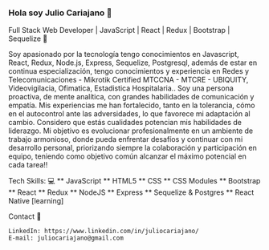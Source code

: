 ### Hola soy Julio Cariajano 👋
Full Stack Web Developer  | JavaScript | React | Redux | Bootstrap | Sequelize 🚀

Soy apasionado por la tecnología tengo conocimientos en Javascript, React, Redux, Node.js, Express, Sequelize, Postgresql, además de estar en continua especialización, tengo conocimientos y experiencia en Redes y Telecomunicaciones - Mikrotik Certified MTCCNA - MTCRE - UBIQUITY, Videovigilacia, Ofimatica, Estadistica Hospitalaria..
Soy una persona proactiva, de mente analítica, con grandes habilidades de comunicación y empatía.
Mis experiencias me han fortalecido, tanto en la tolerancia, cómo en el autocontrol ante las adversidades, lo que favorece mi adaptación al cambio.
Considero que estás cualidades potencian mis habilidades de liderazgo.
Mi objetivo es evolucionar profesionalmente en un ambiente de trabajo armonioso, donde pueda enfrentar desafíos y continuar con mi desarrollo personal, priorizando siempre la colaboración y participación en equipo, teniendo como objetivo común alcanzar el máximo potencial en cada tarea!!

Tech Skills: 💻
** JavaScript
**  HTML5
**  CSS
**  CSS Modules
**  Bootstrap
**  React
**  Redux
**  NodeJS
**  Express
** Sequelize & Postgres
** React Native [learning]

Contact 📩

    LinkedIn: https://www.linkedin.com/in/juliocariajano/
    E-mail: juliocariajano@gmail.com
   

<!--
**juliocariajano/juliocariajano** is a ✨ _special_ ✨ repository because its `README.md` (this file) appears on your GitHub profile.

Here are some ideas to get you started:

- 🔭 I’m currently working on ...
- 🌱 I’m currently learning ...
- 👯 I’m looking to collaborate on ...
- 🤔 I’m looking for help with ...
- 💬 Ask me about ...
- 📫 How to reach me: ...
- 😄 Pronouns: ...
- ⚡ Fun fact: ...
-->
